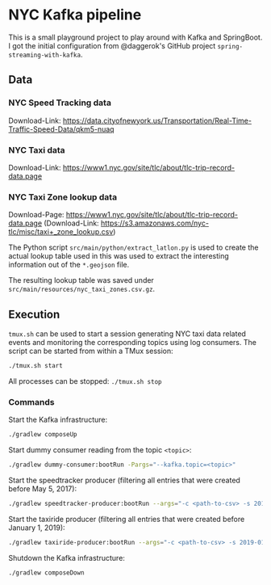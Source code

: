 # NYC Kafka pipeline

This is a small playground project to play around with Kafka and SpringBoot. I got the 
initial configuration from @daggerok's GitHub project `spring-streaming-with-kafka`.

## Data

### NYC Speed Tracking data

Download-Link: https://data.cityofnewyork.us/Transportation/Real-Time-Traffic-Speed-Data/qkm5-nuaq

### NYC Taxi data

Download-Link: https://www1.nyc.gov/site/tlc/about/tlc-trip-record-data.page

### NYC Taxi Zone lookup data

Download-Page: https://www1.nyc.gov/site/tlc/about/tlc-trip-record-data.page
(Download-Link: https://s3.amazonaws.com/nyc-tlc/misc/taxi+_zone_lookup.csv)

The Python script `src/main/python/extract_latlon.py` is used to create the actual lookup table 
used in this was used to extract the interesting information out of the `*.geojson` file.

The resulting lookup table was saved under `src/main/resources/nyc_taxi_zones.csv.gz`.

## Execution

`tmux.sh` can be used to start a session generating NYC taxi data related events and monitoring 
the corresponding topics using log consumers. The script can be started from within a TMux session:
```bash
./tmux.sh start
```

All processes can be stopped: `./tmux.sh stop`

### Commands

Start the Kafka infrastructure:
```bash
./gradlew composeUp
```

Start dummy consumer reading from the topic `<topic>`:
```bash
./gradlew dummy-consumer:bootRun -Pargs="--kafka.topic=<topic>"
```

Start the speedtracker producer (filtering all entries that were created before May 5, 2017):
```bash
./gradlew speedtracker-producer:bootRun --args="-c <path-to-csv> -s 2017-05-05T09:44:00"
```

Start the taxiride producer (filtering all entries that were created before January 1, 2019):
```bash
./gradlew taxiride-producer:bootRun --args="-c <path-to-csv> -s 2019-01-01T00:00:00"
```

Shutdown the Kafka infrastructure:
```bash
./gradlew composeDown
```
